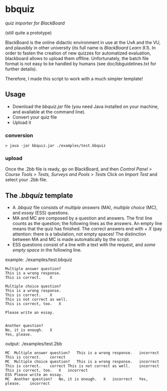 # bbquiz

*quiz importer for BlackBoard* 

(still quite a prototype)

BlackBoard is the online didactic environment in use at the UvA and the VU, and plausibly in other university (its full name is *BlackBoard Learn 9.1*). In order to fasten the creation of new quizzes for automatized evaluation, blackboard allows to upload them offline. Unfortunately, the batch file format is not easy to be handled by humans (see doc/bbguidelines.txt for further details).

Therefore, I made this script to work with a much simpler template!

## Usage 

* Download the *bbquiz.jar* file (you need Java installed on your machine, and available at the command line).
* Convert your quiz file 
* Upload it

### conversion
```
> java -jar bbquiz.jar ./examples/test.bbquiz
```

### upload
Once the .2bb file is ready, go on BlackBoard, and then 
*Control Panel > Course Tools > Tests, Surveys and Pools > Tests* 
Click on *Import Test* and select your .2bb file.

## The *.bbquiz* template

* A *.bbquiz* file consists of *multiple answers* (MA), *multiple choice* (MC), and *essay* (ESS) questions.  
* MA and MC are composed by a question and answers. The first line counts as the question; the following lines as the answers. An empty line means that the quiz has finished. The correct answers end with *<tab> + X* (pay attention: there is a tabulation, not empty spaces! The distinction between MA and MC is made automatically by the script. 
* ESS questions consist of a line with a text with the request, and *some empty space* in the following line.

example: ./examples/test.bbquiz
```
Multiple answer question?
This is a wrong response.
This is correct.	X

Multiple choice question?
This is a wrong response.
This is correct.	X
This is not correct as well.
This is correct, too.   X

Please write an essay.
 

Another question?
No, it is enough.   X
Yes, please.
```

output: ./examples/test.2bb
```
MC	Multiple answer question?	This is a wrong response.	incorrect	This is correct.	correct
MC	Multiple choice question?	This is a wrong response.	incorrect	This is correct.	correct	This is not correct as well.	incorrect	This is correct, too.   X	incorrect
ESS	Please write an essay.
MC	Another question?	No, it is enough.   X	incorrect	Yes, please.	incorrect
```
